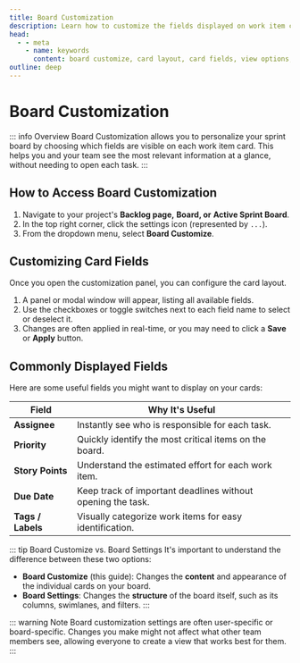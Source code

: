 ```yaml
---
title: Board Customization
description: Learn how to customize the fields displayed on work item cards on your Active Sprint Board in Zymmr.
head:
  - - meta
    - name: keywords
      content: board customize, card layout, card fields, view options, zymmr
outline: deep
---
```


# Board Customization

::: info Overview
Board Customization allows you to personalize your sprint board by choosing which fields are visible on each work item card. This helps you and your team see the most relevant information at a glance, without needing to open each task.
:::

## How to Access Board Customization

1.  Navigate to your project's **Backlog page,** **Board, or** **Active Sprint Board**.
2.  In the top right corner, click the settings icon (represented by `...`).
3.  From the dropdown menu, select **Board Customize**.

## Customizing Card Fields

Once you open the customization panel, you can configure the card layout.



1.  A panel or modal window will appear, listing all available fields.
2.  Use the checkboxes or toggle switches next to each field name to select or deselect it.
3.  Changes are often applied in real-time, or you may need to click a **Save** or **Apply** button.

## Commonly Displayed Fields

Here are some useful fields you might want to display on your cards:

| Field             | Why It's Useful                                            |
| ----------------- | ---------------------------------------------------------- |
| **Assignee**      | Instantly see who is responsible for each task.            |
| **Priority**      | Quickly identify the most critical items on the board.     |
| **Story Points**  | Understand the estimated effort for each work item.        |
| **Due Date**      | Keep track of important deadlines without opening the task. |
| **Tags / Labels** | Visually categorize work items for easy identification.    |

::: tip Board Customize vs. Board Settings
It's important to understand the difference between these two options:

- **Board Customize** (this guide): Changes the **content** and appearance of the individual cards on your board.
- **Board Settings**: Changes the **structure** of the board itself, such as its columns, swimlanes, and filters.
:::

::: warning Note
Board customization settings are often user-specific or board-specific. Changes you make might not affect what other team members see, allowing everyone to create a view that works best for them.
:::